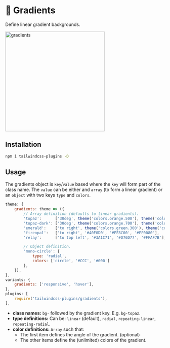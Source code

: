 # :rainbow: Gradients

Define linear gradient backgrounds.

<img width="314" alt="gradients" src="https://user-images.githubusercontent.com/3642397/39958708-e8295e76-5606-11e8-95bf-8b05846ba596.png">

## Installation

```bash
npm i tailwindcss-plugins -D
```

## Usage
The gradients object is `key`/`value` based where the `key` will form part of the class name. The `value` can be either and `array` (to form a linear gradient) or an `object` with two keys `type` and `colors`.

```js
theme: {
    gradients: theme => ({
        // Array definition (defaults to linear gradients).
        'topaz':      ['30deg', theme('colors.orange.500'), theme('colors.pink.300')],
        'topaz-dark': ['30deg', theme('colors.orange.700'), theme('colors.pink.500')],
        'emerald':    ['to right', theme('colors.green.300'), theme('colors.teal.500')],
        'fireopal':   ['to right', '#40E0D0', '#FF8C00', '#FF0080'],
        'relay':      ['to top left', '#3A1C71', '#D76D77', '#FFAF7B'],

        // Object definition.
        'mono-circle': {
            type: 'radial',
            colors: ['circle', '#CCC', '#000']
        },
    }),
},
variants: {
    gradients: ['responsive', 'hover'],
},
plugins: [
    require('tailwindcss-plugins/gradients'),
],
```

- **class names:** `bg-` followed by the gradient key. E.g. `bg-topaz`.
- **type definitions:** Can be: `linear` (default), `radial`, `repeating-linear`, `repeating-radial`.
- **color definitions:** `Array` such that:
    - The first item defines the angle of the gradient. (optional)
    - The other items define the (unlimited) colors of the gradient.
